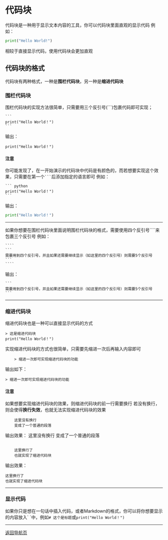 # 代码块
代码块是一种用于显示文本内容的工具，你可以代码块里面直观的显示代码
例如：
```python
print("Hello World!")
```
相较于直接显示代码，使用代码块会更加直观
## 代码块的格式
代码块有两种格式，一种是**围栏代码块**，另一种是**缩进代码块**

### 围栏代码块
围栏代码块的实现方法很简单，只需要用三个反引号(\```)包裹代码即可实现；

````
``` 
print("Hello World！") 
```
````
输出：
```
print("Hello World！") 
```
#### 注意
你可能发现了，在一开始演示的代码块中代码是有颜色的，而若想要实现这个效果，只需要在第一个` ``` `后添加指定的语言即可
例如：

````
``` python
print("Hello World！")
```
````

输出：
``` python
print("Hello World！")
```
---
如果你想要在围栏代码块里面说明围栏代码块的格式，需要使用四个反引号\````来包裹三个反引号
例如：
`````
````
```
需要用到四个反引号，并且如果还需要继续显示（如这里的四个反引号）则需要5个反引号
```
````
`````
输出：
````
```
需要用到四个反引号，并且如果还需要继续显示（如这里的四个反引号）则需要5个反引号
```
````

---
### 缩进代码块
缩进代码块也是一种可以直接显示代码的方式

    > 这是缩进代码块
    print("Hello World！")

实现缩进代码块的方式也很简单，只需要先缩进一次后再输入内容即可
```
    > 缩进一次即可实现缩进代码块的功能
```
输出如下：

    > 缩进一次即可实现缩进代码块的功能
#### 注意
如果想要实现缩进代码块的效果，则缩进代码块的前一行需要换行
若没有换行，则会使得**换行失效**，也就无法实现缩进代码块的效果
```
    这里没有换行
    变成了一个普通的段落
```
输出效果：
    这里没有换行
    变成了一个普通的段落
```

    这里换行了
    也就实现了缩进代码块
```
输出效果：

    这里换行了
    也就实现了缩进代码块

---
### 显示代码
如果你只是想在一句话中插入代码，或者Markdown的格式，你可以将你想要显示的内容放入\` \`中，例如`# 这个是标题`或`print("Hello World！") `

--- 
[返回导航页](index.md)

